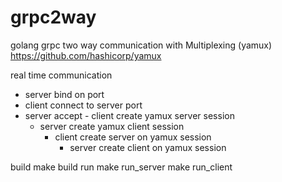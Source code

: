# grpc2way
golang grpc two way communication with Multiplexing (yamux)
https://github.com/hashicorp/yamux

real time communication

-  server bind on port
  - client connect to server port
   - server accept
    - client create yamux server session
      - server create yamux client session
        - client create server on yamux session
          - server create client on yamux session
          
          
build
  make build
run
  make run_server
  make run_client 
  
          
    
